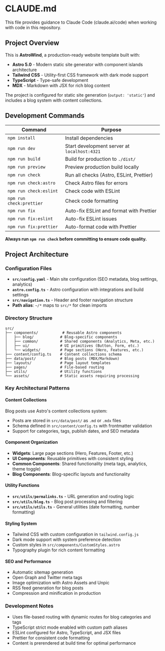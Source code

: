 # CLAUDE.md

This file provides guidance to Claude Code (claude.ai/code) when working with code in this repository.

## Project Overview

This is **AstroWind**, a production-ready website template built with:
- **Astro 5.0** - Modern static site generator with component islands architecture
- **Tailwind CSS** - Utility-first CSS framework with dark mode support
- **TypeScript** - Type-safe development
- **MDX** - Markdown with JSX for rich blog content

The project is configured for static site generation (`output: 'static'`) and includes a blog system with content collections.

## Development Commands

| Command | Purpose |
|---------|---------|
| `npm install` | Install dependencies |
| `npm run dev` | Start development server at `localhost:4321` |
| `npm run build` | Build for production to `./dist/` |
| `npm run preview` | Preview production build locally |
| `npm run check` | Run all checks (Astro, ESLint, Prettier) |
| `npm run check:astro` | Check Astro files for errors |
| `npm run check:eslint` | Check code with ESLint |
| `npm run check:prettier` | Check code formatting |
| `npm run fix` | Auto-fix ESLint and format with Prettier |
| `npm run fix:eslint` | Auto-fix ESLint issues |
| `npm run fix:prettier` | Auto-format code with Prettier |

**Always run `npm run check` before committing to ensure code quality.**

## Project Architecture

### Configuration Files
- **`src/config.yaml`** - Main site configuration (SEO metadata, blog settings, analytics)
- **`astro.config.ts`** - Astro configuration with integrations and build settings
- **`src/navigation.ts`** - Header and footer navigation structure
- **Path alias**: `~/*` maps to `src/*` for clean imports

### Directory Structure
```
src/
├── components/           # Reusable Astro components
│   ├── blog/            # Blog-specific components
│   ├── common/          # Shared components (Analytics, Meta, etc.)
│   ├── ui/              # UI primitives (Button, Form, etc.)
│   └── widgets/         # Page sections (Hero, Features, etc.)
├── content/config.ts    # Content collections schema
├── data/post/           # Blog posts (MDX/Markdown)
├── layouts/             # Page layout templates
├── pages/               # File-based routing
├── utils/               # Utility functions
└── assets/              # Static assets requiring processing
```

### Key Architectural Patterns

#### Content Collections
Blog posts use Astro's content collections system:
- Posts are stored in `src/data/post/` as `.md` or `.mdx` files
- Schema defined in `src/content/config.ts` with frontmatter validation
- Support for categories, tags, publish dates, and SEO metadata

#### Component Organization
- **Widgets**: Large page sections (Hero, Features, Footer, etc.)
- **UI Components**: Reusable primitives with consistent styling
- **Common Components**: Shared functionality (meta tags, analytics, theme toggle)
- **Blog Components**: Blog-specific layouts and functionality

#### Utility Functions
- **`src/utils/permalinks.ts`** - URL generation and routing logic
- **`src/utils/blog.ts`** - Blog post processing and filtering
- **`src/utils/utils.ts`** - General utilities (date formatting, number formatting)

#### Styling System
- Tailwind CSS with custom configuration in `tailwind.config.js`
- Dark mode support with system preference detection
- Custom styles in `src/components/CustomStyles.astro`
- Typography plugin for rich content formatting

#### SEO and Performance
- Automatic sitemap generation
- Open Graph and Twitter meta tags
- Image optimization with Astro Assets and Unpic
- RSS feed generation for blog posts
- Compression and minification in production

### Development Notes
- Uses file-based routing with dynamic routes for blog categories and tags
- TypeScript strict mode enabled with custom path aliases
- ESLint configured for Astro, TypeScript, and JSX files
- Prettier for consistent code formatting
- Content is prerendered at build time for optimal performance